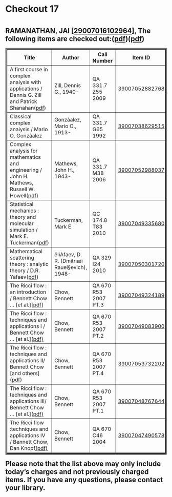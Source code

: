 <h1>Checkout 17<h1>
<h2>RAMANATHAN, JAI [<a href="tel:29007016102964">29007016102964</a>],
The following items are checked out:(<a href="https://drive.google.com/file/d/1KH7mUwn3ntGzUODbVZigIJwRa1lI7V2P/view?usp=sharing">pdf</a>)(<a href="https://drive.google.com/file/d/1h7J8_KvTUib_UTYOpJpXXTVGS5lai2Fv/view?usp=sharing">pdf</a>)
<table border="5">
<tbody>
<tr>
<th>Title</th>
<th>Author</th>
<th>Call Number</th>
<th>Item ID</th>
<th>Date Charged</th>
<th>Date Due</th>
</tr>
<tr>
<td>A first course in complex analysis with applications / Dennis G. Zill and Patrick Shanahan(<a href="https://drive.google.com/file/d/18VUMK_-s4pJtGkxLSLz0zlAo2lBT1oGU/view?usp=sharing">pdf</a>)</td>
<td>Zill, Dennis G., 1940-</td>
<td>QA 331.7 Z55 2009</td>
<td><a href="tel:39007052882768">39007052882768</a></td>
<td>22 Nov 2018</td>
<td><a href="https://0.0.0.4/">06 Dec 2018</a></td>
</tr>
<tr>
<td>Classical complex analysis / Mario O. Gonzâalez</td>
<td>Gonzâalez, Mario O., 1913-</td>
<td>QA 331.7 G65 1992</td>
<td><a href="tel:39007038629515">39007038629515</a></td>
<td>22 Nov 2018</td>
<td><a href="https://0.0.0.8/">06 Dec 2018</a></td>
</tr>
<tr>
<td>Complex analysis for mathematics and engineering / John H. Mathews, Russell W. Howell(<a href="https://drive.google.com/file/d/1L45DI7SV7OpXSJZNX0KeyP04hhoIXef7/view?usp=sharing">pdf</a>)</td>
<td>Mathews, John H., 1943-</td>
<td>QA 331.7 M38 2006</td>
<td><a href="tel:39007052988037">39007052988037</a></td>
<td>22 Nov 2018</td>
<td><a href="https://0.0.0.12/">06 Dec 2018</a></td>
</tr>
<tr>
<td>Statistical mechanics : theory and molecular simulation / Mark E. Tuckerman(<a href="https://drive.google.com/file/d/11nbxcp9NAsL2bR5nA2OcjoD3mXMkjh6E/view?usp=sharing">pdf</a>)</td>
<td>Tuckerman, Mark E</td>
<td>QC 174.8 T83 2010</td>
<td><a href="tel:39007049335680">39007049335680</a></td>
<td>23 Nov 2018</td>
<td><a href="https://0.0.0.16/">07 Dec 2018</a></td>
</tr>
<tr>
<td>Mathematical scattering theory : analytic theory / D.R. Yafaev(<a href="https://drive.google.com/file/d/1yahH8GiJe4_7DxhYr033WY_HeLdSwdRC/view?usp=sharing">pdf</a>)</td>
<td>ëIìAfaev, D. R. (Dmitriæi Rauel§evich), 1948-</td>
<td>QA 329 I24 2010</td>
<td><a href="tel:39007050301720">39007050301720</a></td>
<td>23 Nov 2018</td>
<td><a href="https://0.0.0.19/">07 Dec 2018</a></td>
</tr>
<tr>
<td>The Ricci flow : an introduction / Bennett Chow … [et al.][<a href="https://drive.google.com/file/d/1iAKEfWiCMYItJ4mXAYD5l0v1kCxidyqz/view?usp=sharing">pdf</a>]</td>
<td>Chow, Bennett</td>
<td>QA 670 R53 2007 PT.3</td>
<td><a href="tel:39007049324189">39007049324189</a></td>
<td>27 Nov 2018</td>
<td><a href="https://0.0.0.22/">11 Dec 2018</a></td>
</tr>
<tr>
<td>The Ricci flow : techniques and applications I / Bennett Chow … [et al.](<a href="https://drive.google.com/file/d/1ICzWblJOAs9zMnhd6IVnMHWUKAf2caWS/view?usp=sharing">pdf)</a></td>
<td>Chow, Bennett</td>
<td>QA 670 R53 2007 PT.2</td>
<td><a href="tel:39007049083900">39007049083900</a></td>
<td>27 Nov 2018</td>
<td><a href="https://0.0.0.25/">11 Dec 2018</a></td>
</tr>
<tr>
<td>The Ricci flow : techniques and applications II/ Bennett Chow [and others]<a href="https://drive.google.com/file/d/1_RBklqBMsHIBK-mojKvwIEbRXjvAfKCF/view?usp=sharing">(pdf</a>)</td>
<td>Chow, Bennett</td>
<td>QA 670 R53 2007 PT.4</td>
<td><a href="tel:39007053732202">39007053732202</a></td>
<td>27 Nov 2018</td>
<td><a href="https://0.0.0.28/">11 Dec 2018</a></td>
</tr>
<tr>
<td>The Ricci flow : techniques and applications III/ Bennett Chow … [et al.](<a href="https://drive.google.com/file/d/1i5zZukWy7pJnz-TYCrfdIt3XXxsM5l-O/view?usp=sharing">pdf)</a></td>
<td>Chow, Bennett</td>
<td>QA 670 R53 2007 PT.1</td>
<td><a href="tel:39007048767644">39007048767644</a></td>
<td>30 Nov 2018</td>
<td><a href="https://0.0.0.31/">14 Dec 2018</a></td>
</tr>
<tr>
<td>The Ricci flow :techniques and applications IV  / Bennett Chow, Dan Knopf<a href="https://drive.google.com/file/d/1xG-EW7Q7acnJ5KZdpULoxwB_04cYkHyt/view?usp=sharing">(pdf)</a></td>
<td>Chow, Bennett</td>
<td>QA 670 C46 2004</td>
<td><a href="tel:39007047490578">39007047490578</a></td>
<td>30 Nov 2018</td>
<td><a href="https://0.0.0.34/">14 Dec 2018</a></td>
</tr>
</tbody>
</table>
Please note that the list above may only include today’s charges and not previously charged items. If you have any questions, please contact your library.

 <h2>
